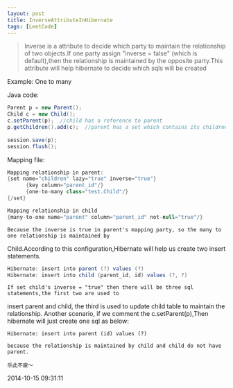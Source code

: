 ```yaml
---
layout: post
title: InverseAttributeInHibernate
tags: [LeetCode]
---
```


> Inverse is a attribute to decide which party to maintain the relationship of two objects.If one party assign 
>"inverse = false" (which is default),then the relationship is maintained by the opposite party.This attribute 
>will help hibernate to decide which sqls will be created

Example: One to many

Java code:

```java
Parent p = new Parent();  
Child c = new Child();  
c.setParent(p);  //child has a reference to parent
p.getChildren().add(c);  //parent has a set which contains its children
  
session.save(p);  
session.flush();   
```

Mapping file:

```java
Mapping relationship in parent:  
{set name="children" lazy="true" inverse="true"}  
      {key column="parent_id"/}  
      {one-to-many class="test.Child"/}  
{/set}  

Mapping relationship in child
{many-to-one name="parent" column="parent_id" not-null="true"/}   
```
	Because the inverse is true in parent's mapping party, so the many to one relationship is maintained by 
Child.According to this configuration,Hibernate will help us create two insert statements.

```java
Hibernate: insert into parent (?) values (?)
Hibernate: insert into child (parent_id, id) values (?, ?)
```

	If set child's inverse = "true" then there will be three sql statements,the first two are used to 
insert parent and child, the third is used to update child table to maintain the relationship.
	Another scenario, if we comment the c.setParent(p),Then hibernate will just create one sql as below:
	
	Hibernate: insert into parent (id) values (?)
	
	because the relationship is maintained by child and child do not have parent.
	
	乐此不疲～

2014-10-15 09:31:11









